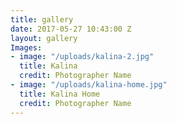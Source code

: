 ```yaml
---
title: gallery
date: 2017-05-27 10:43:00 Z
layout: gallery
Images:
- image: "/uploads/kalina-2.jpg"
  title: Kalina
  credit: Photographer Name
- image: "/uploads/kalina-home.jpg"
  title: Kalina Home
  credit: Photographer Name
---
```


